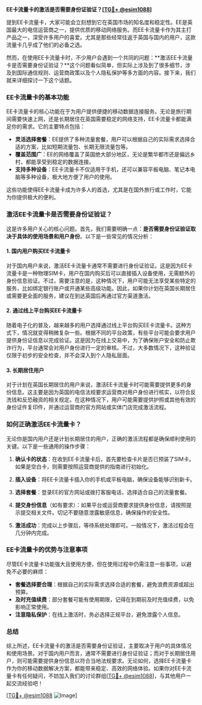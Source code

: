 **EE卡流量卡的激活是否需要身份证验证？[[TG💪+ @esim1088](https://t.me/s/esim1088)]**

提到EE卡流量卡，大家可能会立刻想到它在英国市场的知名度和稳定性。EE是英国最大的电信运营商之一，提供优质的移动网络服务。而EE卡流量卡作为其主打产品之一，深受许多用户的喜爱。尤其是那些经常往返于英国与国内的用户，这款流量卡几乎成了他们的必备之选。

然而，在使用EE卡流量卡时，不少用户会遇到一个共同的问题：**激活EE卡流量卡是否需要身份证验证？**这个问题看似简单，但实际上涉及到了很多细节，涉及到国际通信规则、运营商政策以及个人隐私保护等多方面的内容。接下来，我们就来详细探讨一下这个话题。

### EE卡流量卡的基本功能

EE卡流量卡的核心功能在于为用户提供便捷的移动数据连接服务。无论是旅行期间需要快速上网，还是长期居住在英国需要稳定的网络支持，EE卡流量卡都能满足你的需求。它的主要特点包括：

- **灵活选择套餐**：EE提供了多种流量套餐，用户可以根据自己的实际需求选择合适的方案，比如短期流量包、长期无限流量包等。
- **覆盖范围广**：EE的网络覆盖了英国绝大部分地区，无论是繁华都市还是偏远乡村，都能享受到稳定的数据连接。
- **支持多种设备**：EE卡流量卡不仅适用于手机，还可以兼容平板电脑、笔记本电脑等多种设备，极大地方便了用户的使用。

这些功能使得EE卡流量卡成为许多人的首选，尤其是在国外旅行或工作时，它能为你提供极大的便利。

### 激活EE卡流量卡是否需要身份证验证？

这是许多用户关心的核心问题。首先，我们需要明确一点：**是否需要身份证验证取决于具体的使用场景和用户身份**。以下是一些常见的情况分析：

#### 1. **国内用户购买EE卡流量卡**
对于国内用户来说，激活EE卡流量卡通常不需要进行身份证验证。这是因为EE卡流量卡是一种物理SIM卡，用户在国内购买后可以直接插入设备使用，无需额外的身份信息验证。不过，需要注意的是，这种情况下，用户可能无法享受某些特定的服务，比如绑定银行账户或开通某些高级功能。因此，如果你计划在英国长期居住或需要更全面的服务，建议在到达英国后再通过官方渠道激活。

#### 2. **通过线上平台购买EE卡流量卡**
随着电子化的普及，越来越多的用户选择通过线上平台购买EE卡流量卡。这种方式下，情况就变得稍微复杂一些。根据不同的平台政策，有些平台可能会要求用户提供身份证信息以完成验证。这是因为在线上交易中，为了确保账户安全和防止欺诈行为，平台通常会对用户身份进行一定的审核。不过，大多数情况下，这种验证仅限于初步的安全检查，并不会深入到个人隐私层面。

#### 3. **长期居住用户**
对于计划在英国长期居住的用户来说，激活EE卡流量卡时可能需要提供更多的身份信息。这主要是因为英国的电信法规要求运营商对用户身份进行核实，以符合反洗钱和反恐融资的相关规定。在这种情况下，用户可能需要提供护照或其他有效的身份证件复印件，并通过运营商的官方网站或实体门店完成激活流程。

### 如何正确激活EE卡流量卡？

无论你是国内用户还是计划长期居住的用户，正确的激活流程都是确保顺利使用的关键。以下是一些通用的操作步骤：

1. **确认卡的状态**：在收到EE卡流量卡后，首先要检查卡片是否已预装了SIM卡。如果是空白卡，则需要按照运营商提供的指南进行初始化。
   
2. **插入设备**：将EE卡流量卡插入你的手机或平板电脑，确保设备能够识别新卡。

3. **选择套餐**：登录EE的官方网站或拨打客服电话，选择适合自己的流量套餐。

4. **提交身份信息**（如有要求）：如果平台或运营商要求提供身份信息，请按照提示提交相关文件。切记不要随意泄露敏感信息，确保操作的安全性。

5. **激活成功**：完成以上步骤后，等待系统处理即可。一般情况下，激活过程会在几分钟内完成。

### EE卡流量卡的优势与注意事项

尽管EE卡流量卡功能强大且使用方便，但在使用过程中仍需注意一些事项，以避免不必要的麻烦：

- **套餐选择要合理**：根据自己的实际需求选择合适的套餐，避免浪费资源或超出预算。
- **及时充值续费**：部分套餐可能有使用期限，记得在到期前及时充值续费，以免影响正常使用。
- **注意隐私保护**：在线上激活时，务必选择正规平台，避免泄露个人信息。

### 总结

综上所述，EE卡流量卡的激活是否需要身份证验证，主要取决于用户的具体情况和使用场景。对于国内用户而言，通常不需要进行身份证验证；而对于长期居住用户，则可能需要提供身份信息以符合当地法规要求。无论如何，选择EE卡流量卡作为你的移动数据解决方案，都能带来稳定、高效的网络体验。如果你对EE卡流量卡有任何疑问，不妨加入我们的讨论群组[[TG💪+ @esim1088](https://t.me/s/esim1088)]，与其他用户一起交流经验吧！

[[TG💪+ @esim1088](https://t.me/s/esim1088) ![Image](https://i.postimg.cc/4NQfJmqS/Snipaste-2025-05-13-00-14-12.png)]